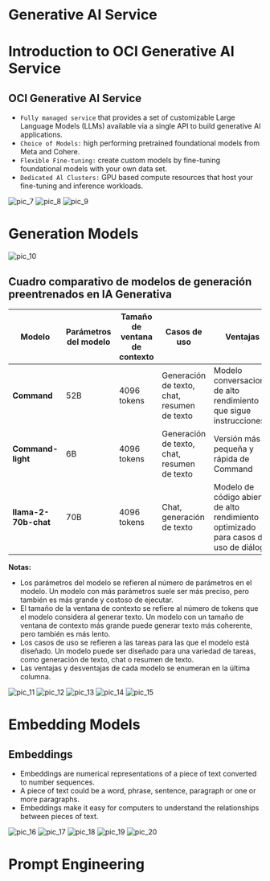 # Generative AI Service

# Introduction to OCI Generative AI Service

## OCI Generative AI Service

- `Fully managed service` that provides a set of customizable Large Language Models (LLMs) available via a single API to build generative Al applications.
- `Choice of Models:` high performing pretrained foundational models from Meta and Cohere.
- `Flexible Fine-tuning:` create custom models by fine-tuning foundational models with your own data set.
- `Dedicated Al Clusters:` GPU based compute resources that host your fine-tuning and inference workloads.

![pic_7](../img/pic_7.png)
![pic_8](../img/pic_8.png)
![pic_9](../img/pic_9.png)

# Generation Models

![pic_10](../img/pic_10.png)

## Cuadro comparativo de modelos de generación preentrenados en IA Generativa

| Modelo               | Parámetros del modelo | Tamaño de ventana de contexto | Casos de uso                                | Ventajas                                                                             | Desventajas               |
| -------------------- | --------------------- | ----------------------------- | ------------------------------------------- | ------------------------------------------------------------------------------------ | ------------------------- |
| **Command**          | 52B                   | 4096 tokens                   | Generación de texto, chat, resumen de texto | Modelo conversacional de alto rendimiento que sigue instrucciones                    | Modelo grande y costoso   |
| **Command-light**    | 6B                    | 4096 tokens                   | Generación de texto, chat, resumen de texto | Versión más pequeña y rápida de Command                                              | Menos preciso que Command |
| **Ilama-2-70b-chat** | 70B                   | 4096 tokens                   | Chat, generación de texto                   | Modelo de código abierto de alto rendimiento optimizado para casos de uso de diálogo | Modelo grande y costoso   |

**Notas:**

* Los parámetros del modelo se refieren al número de parámetros en el modelo. Un modelo con más parámetros suele ser más preciso, pero también es más grande y costoso de ejecutar.
* El tamaño de la ventana de contexto se refiere al número de tokens que el modelo considera al generar texto. Un modelo con un tamaño de ventana de contexto más grande puede generar texto más coherente, pero también es más lento.
* Los casos de uso se refieren a las tareas para las que el modelo está diseñado. Un modelo puede ser diseñado para una variedad de tareas, como generación de texto, chat o resumen de texto.
* Las ventajas y desventajas de cada modelo se enumeran en la última columna.

![pic_11](../img/pic_11.png)
![pic_12](../img/pic_12.png)
![pic_13](../img/pic_13.png)
![pic_14](../img/pic_14.png)
![pic_15](../img/pic_15.png)

# Embedding Models

## Embeddings

- Embeddings are numerical representations of a piece of text converted to number sequences.
- A piece of text could be a word, phrase, sentence, paragraph or one or more paragraphs.
- Embeddings make it easy for computers to understand the relationships between pieces of text.

![pic_16](../img/pic_16.png)
![pic_17](../img/pic_17.png)
![pic_18](../img/pic_18.png)
![pic_19](../img/pic_19.png)
![pic_20](../img/pic_20.png)

# Prompt Engineering

